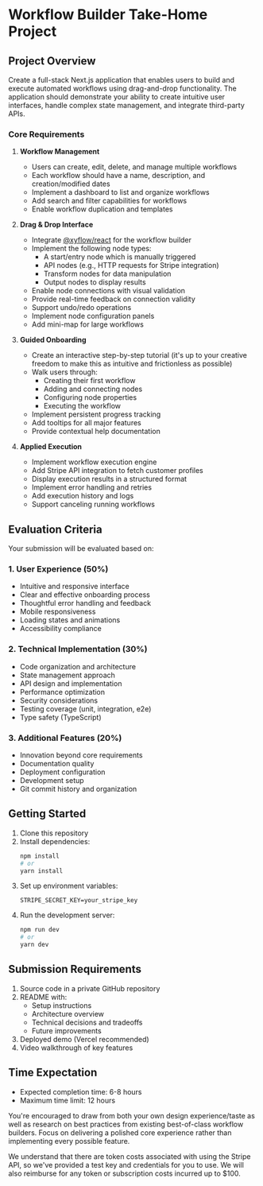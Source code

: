 # Workflow Builder Take-Home Project

## Project Overview

Create a full-stack Next.js application that enables users to build and execute automated workflows using drag-and-drop functionality. The application should demonstrate your ability to create intuitive user interfaces, handle complex state management, and integrate third-party APIs.

### Core Requirements

1. **Workflow Management**
   - Users can create, edit, delete, and manage multiple workflows
   - Each workflow should have a name, description, and creation/modified dates
   - Implement a dashboard to list and organize workflows
   - Add search and filter capabilities for workflows
   - Enable workflow duplication and templates

2. **Drag & Drop Interface**
   - Integrate [@xyflow/react](https://reactflow.dev/) for the workflow builder
   - Implement the following node types:
     - A start/entry node which is manually triggered
     - API nodes (e.g., HTTP requests for Stripe integration)
     - Transform nodes for data manipulation
     - Output nodes to display results
   - Enable node connections with visual validation
   - Provide real-time feedback on connection validity
   - Support undo/redo operations
   - Implement node configuration panels
   - Add mini-map for large workflows

3. **Guided Onboarding**
   - Create an interactive step-by-step tutorial (it's up to your creative freedom to make this as intuitive and frictionless as possible)
   - Walk users through:
     - Creating their first workflow
     - Adding and connecting nodes
     - Configuring node properties
     - Executing the workflow
   - Implement persistent progress tracking
   - Add tooltips for all major features
   - Provide contextual help documentation

4. **Applied Execution**
   - Implement workflow execution engine
   - Add Stripe API integration to fetch customer profiles
   - Display execution results in a structured format
   - Implement error handling and retries
   - Add execution history and logs
   - Support canceling running workflows

## Evaluation Criteria

Your submission will be evaluated based on:

### 1. User Experience (50%)
- Intuitive and responsive interface
- Clear and effective onboarding process
- Thoughtful error handling and feedback
- Mobile responsiveness
- Loading states and animations
- Accessibility compliance

### 2. Technical Implementation (30%)
- Code organization and architecture
- State management approach
- API design and implementation
- Performance optimization
- Security considerations
- Testing coverage (unit, integration, e2e)
- Type safety (TypeScript)

### 3. Additional Features (20%)
- Innovation beyond core requirements
- Documentation quality
- Deployment configuration
- Development setup
- Git commit history and organization

## Getting Started

1. Clone this repository
2. Install dependencies:
   ```bash
   npm install
   # or
   yarn install
   ```
3. Set up environment variables:
   ```
   STRIPE_SECRET_KEY=your_stripe_key
   ```
4. Run the development server:
   ```bash
   npm run dev
   # or
   yarn dev
   ```

## Submission Requirements

1. Source code in a private GitHub repository
2. README with:
   - Setup instructions
   - Architecture overview
   - Technical decisions and tradeoffs
   - Future improvements
3. Deployed demo (Vercel recommended)
4. Video walkthrough of key features

## Time Expectation

- Expected completion time: 6-8 hours
- Maximum time limit: 12 hours

You're encouraged to draw from both your own design experience/taste as well as research on best practices from existing best-of-class workflow builders. Focus on delivering a polished core experience rather than implementing every possible feature.

We understand that there are token costs associated with using the Stripe API, so we've provided a test key and credentials for you to use. We will also reimburse for any token or subscription costs incurred up to $100.